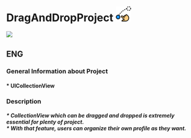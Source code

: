 # DragAndDropProject <img src="https://github.com/SezginCiftci/DragAndDropProject/blob/main/drag.png" width="40">

<img src="https://github.com/SezginCiftci/DragAndDropProject/blob/main/Drag%26DropCells.gif" width="250">

## ENG

### General Information about Project

#### * UICollectionView

### Description   

##### * CollectionView which can be dragged and dropped is extremely essential for plenty of project. <br/> * With that feature, users can organize their own profile as they want. 

